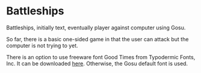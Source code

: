 Battleships
===========

Battleships, initially text, eventually player against computer using Gosu.

So far, there is a basic one-sided game in that the user can attack but the 
computer is not trying to yet.

There is an option to use freeware font Good Times from Typodermic Fonts, Inc. 
It can be downloaded [here](http://www.1001fonts.com/sans-serif-fonts.html). 
Otherwise, the Gosu default font is used.
